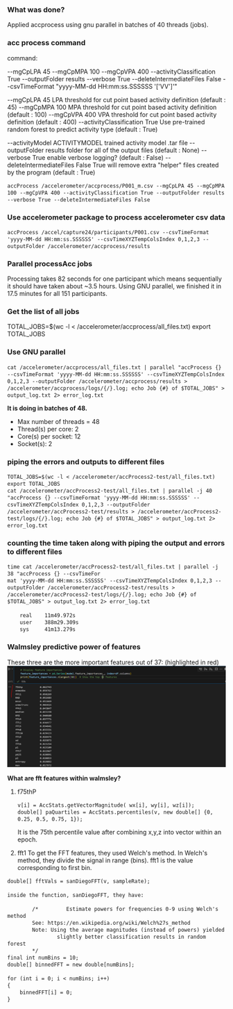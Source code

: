 ### What was done?
Applied accprocess using gnu parallel in batches of 40 threads (jobs).

### acc process command
command:

--mgCpLPA 45 --mgCpMPA 100 --mgCpVPA 400 --activityClassification True --outputFolder results --verbose True --deleteIntermediateFiles False --csvTimeFormat "yyyy-MM-dd HH:mm:ss.SSSSSS '['VV']'"


  --mgCpLPA 45          LPA threshold for cut point based activity definition
                        (default : 45)
  --mgCpMPA 100          MPA threshold for cut point based activity definition
                        (default : 100)
  --mgCpVPA 400          VPA threshold for cut point based activity definition
                        (default : 400)
  --activityClassification True
                        Use pre-trained random forest to predict activity type
                        (default : True)

  --activityModel ACTIVITYMODEL
                        trained activity model .tar file
  --outputFolder results
                        folder for all of the output files (default : None)
  --verbose True  enable verbose logging? (default : False)
  --deleteIntermediateFiles False
                        True will remove extra "helper" files created by the
                        program (default : True)                        

```
accProcess /accelerometer/accprocess/P001_m.csv --mgCpLPA 45 --mgCpMPA 100 --mgCpVPA 400 --activityClassification True --outputFolder results --verbose True --deleteIntermediateFiles False
```

### Use accelerometer package to process accelerometer csv data
```
accProcess /accel/capture24/participants/P001.csv --csvTimeFormat 'yyyy-MM-dd HH:mm:ss.SSSSSS' --csvTimeXYZTempColsIndex 0,1,2,3 --outputFolder /accelerometer/accprocess/results
```

### Parallel processAcc jobs
Processing takes 82 seconds for one participant which means sequentially it should have taken about ~3.5 hours. Using GNU parallel, we finished it in 17.5 minutes for all 151 participants.


### Get the list of all jobs
TOTAL_JOBS=$(wc -l < /accelerometer/accprocess/all_files.txt)
export TOTAL_JOBS

### Use GNU parallel
```
cat /accelerometer/accprocess/all_files.txt | parallel "accProcess {} --csvTimeFormat 'yyyy-MM-dd HH:mm:ss.SSSSSS' --csvTimeXYZTempColsIndex 0,1,2,3 --outputFolder /accelerometer/accprocess/results > /accelerometer/accprocess/logs/{/}.log; echo Job {#} of $TOTAL_JOBS" > output_log.txt 2> error_log.txt
```

**It is doing in batches of 48.**
- Max number of threads = 48
- Thread(s) per core:  2
- Core(s) per socket:  12
- Socket(s):           2

### piping the errors and outputs to different files
```
TOTAL_JOBS=$(wc -l < /accelerometer/accProcess2-test/all_files.txt)
export TOTAL_JOBS
cat /accelerometer/accProcess2-test/all_files.txt | parallel -j 40 "accProcess {} --csvTimeFormat 'yyyy-MM-dd HH:mm:ss.SSSSSS' --csvTimeXYZTempColsIndex 0,1,2,3 --outputFolder /accelerometer/accProcess2-test/results > /accelerometer/accProcess2-test/logs/{/}.log; echo Job {#} of $TOTAL_JOBS" > output_log.txt 2> error_log.txt
```

### counting the time taken along with piping the output and errors to different files
```
time cat /accelerometer/accProcess2-test/all_files.txt | parallel -j 38 "accProcess {} --csvTimeFor
mat 'yyyy-MM-dd HH:mm:ss.SSSSSS' --csvTimeXYZTempColsIndex 0,1,2,3 --outputFolder /accelerometer/accProcess2-test/results > /accelerometer/accProcess2-test/logs/{/}.log; echo Job {#} of $TOTAL_JOBS" > output_log.txt 2> error_log.txt

    real    11m49.972s
    user    388m29.309s
    sys     41m13.279s
```

### Walmsley predictive power of features
These three are the more important features out of 37: (highlighted in red)
![predictive_features](../artefacts/predictive_features.png)


**What are fft features within walmsley?**
1. f75thP
    ```
    v[i] = AccStats.getVectorMagnitude( wx[i], wy[i], wz[i]);
    double[] paQuartiles = AccStats.percentiles(v, new double[] {0, 0.25, 0.5, 0.75, 1});
    ```

    It is the 75th percentile value after combining x,y,z into vector within an epoch.
 
2. fft1
    To get the FFT features, they used Welch's method. In Welch's method, they divide the signal in range (bins). fft1 is the value corresponding to first bin.
 
```
double[] fftVals = sanDiegoFFT(v, sampleRate);
 
inside the function, sanDiegoFFT, they have:
 
        /*         Estimate powers for frequencies 0-9 using Welch's method         
        See: https://en.wikipedia.org/wiki/Welch%27s_method         
        Note: Using the average magnitudes (instead of powers) yielded
                slightly better classification results in random forest
        */         
final int numBins = 10;        
double[] binnedFFT = new double[numBins];         
 
for (int i = 0; i < numBins; i++)
{             
    binnedFFT[i] = 0;
}
``` 